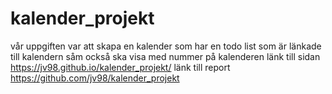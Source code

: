 # kalender_projekt
vår uppgiften var att skapa en kalender som har en todo list som är länkade till kalendern såm också ska visa med nummer på kalenderen
länk till sidan https://jv98.github.io/kalender_projekt/
länk till report https://github.com/jv98/kalender_projekt